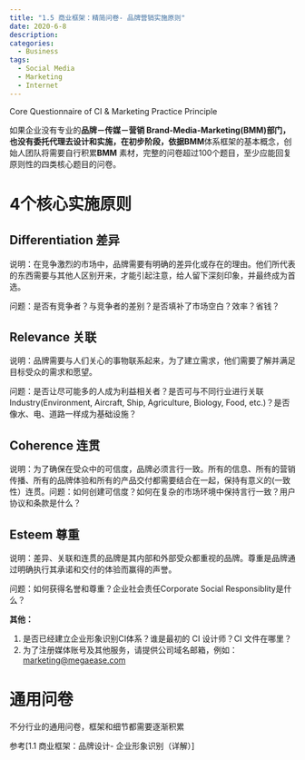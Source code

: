 ```yaml
---
title: "1.5 商业框架：精简问卷- 品牌营销实施原则"
date: 2020-6-8
description: 
categories:
  - Business
tags:
  - Social Media
  - Marketing
  - Internet
---
```


Core Questionnaire of CI & Marketing Practice Principle

如果企业没有专业的**品牌－传媒－营销 Brand-Media-Marketing(BMM)**部门，也没有委托代理去设计和实施，在初步阶段，依据**BMM**体系框架的基本概念，创始人团队将需要自行积累**BMM** 素材，完整的问卷超过100个题目，至少应能回复原则性的四类核心题目的问卷。

# 4个核心实施原则

## Differentiation 差异

说明：在竞争激烈的市场中，品牌需要有明确的差异化或存在的理由。他们所代表的东西需要与其他人区别开来，才能引起注意，给人留下深刻印象，并最终成为首选。

问题：是否有竞争者？与竞争者的差别？是否填补了市场空白？效率？省钱？

## Relevance 关联

说明：品牌需要与人们关心的事物联系起来，为了建立需求，他们需要了解并满足目标受众的需求和愿望。

问题：是否让尽可能多的人成为利益相关者？是否可与不同行业进行关联 Industry(Environment, Aircraft, Ship, Agriculture, Biology, Food, etc.)？是否像水、电、道路一样成为基础设施？

## Coherence 连贯

说明：为了确保在受众中的可信度，品牌必须言行一致。所有的信息、所有的营销传播、所有的品牌体验和所有的产品交付都需要结合在一起，保持有意义的(一致性）连贯。问题：如何创建可信度？如何在复杂的市场环境中保持言行一致？用户协议和条款是什么？

## Esteem 尊重

说明：差异、关联和连贯的品牌是其内部和外部受众都重视的品牌。尊重是品牌通过明确执行其承诺和交付的体验而赢得的声誉。

问题：如何获得名誉和尊重？企业社会责任Corporate Social Responsiblity是什么？

**其他：**

1. 是否已经建立企业形象识别CI体系？谁是最初的 CI 设计师？CI 文件在哪里？
2. 为了注册媒体账号及其他服务，请提供公司域名邮箱，例如：[marketing@megaease.com](mailto:marketing@megaease.com)

# 通用问卷

不分行业的通用问卷，框架和细节都需要逐渐积累

参考[1.1 商业框架：品牌设计- 企业形象识别（详解）]
